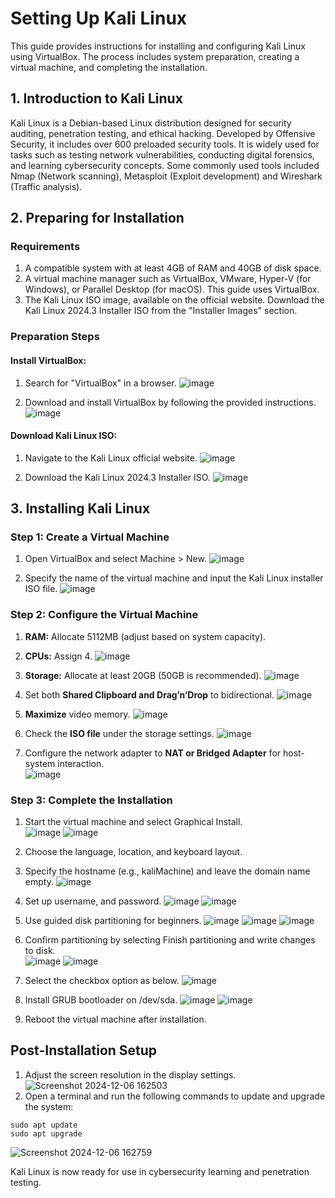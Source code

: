 # Setting Up Kali Linux
This guide provides instructions for installing and configuring Kali Linux using VirtualBox. The process includes system preparation, creating a virtual machine, and completing the installation.

## 1. Introduction to Kali Linux
Kali Linux is a Debian-based Linux distribution designed for security auditing, penetration testing, and ethical hacking. Developed by Offensive Security, it includes over 600 preloaded security tools. It is widely used for tasks such as testing network vulnerabilities, conducting digital forensics, and learning cybersecurity concepts. Some commonly used tools included Nmap (Network scanning), Metasploit (Exploit development) and Wireshark (Traffic analysis).

## 2. Preparing for Installation
### Requirements
1.	A compatible system with at least 4GB of RAM and 40GB of disk space.
2.	A virtual machine manager such as	VirtualBox, VMware, Hyper-V (for Windows), or Parallel Desktop (for macOS). This guide uses VirtualBox.
3.	The Kali Linux ISO image, available on the official website. Download the Kali Linux 2024.3 Installer ISO from the "Installer Images" section.

### Preparation Steps
#### Install VirtualBox:

1. Search for "VirtualBox" in a browser.
![image](https://github.com/user-attachments/assets/d4ca8276-fb25-4ff8-80af-8d72facf174e)


2. Download and install VirtualBox by following the provided instructions.	
![image](https://github.com/user-attachments/assets/9699a145-8cb3-4076-86b5-1dbffd23aad7)


#### Download Kali Linux ISO: 
1. Navigate to the Kali Linux official website.
![image](https://github.com/user-attachments/assets/2bab9978-a13b-4194-b36e-fe1a48e45746)

2. Download the Kali Linux 2024.3 Installer ISO.
![image](https://github.com/user-attachments/assets/57028f5b-1152-4848-9f9b-9b4384c97dd0)

## 3. Installing Kali Linux
### Step 1: Create a Virtual Machine
1. Open VirtualBox and select Machine > New.
![image](https://github.com/user-attachments/assets/f0edb50e-51bf-4b11-bc89-2a5bd135dd57)

2. Specify the name of the virtual machine and input the Kali Linux installer ISO file.
![image](https://github.com/user-attachments/assets/2810c30f-608c-4404-9f17-7a26adc40157)

### Step 2: Configure the Virtual Machine

1. **RAM:**  Allocate 5112MB (adjust based on system capacity).
2. **CPUs:**  Assign 4.
![image](https://github.com/user-attachments/assets/3469fd74-7fae-43cf-9e7b-2c7d82d9b05f)
	 
3. **Storage:** Allocate at least 20GB (50GB is recommended).
![image](https://github.com/user-attachments/assets/9189beea-1829-4efd-a766-79d37e32dde8)

4. Set both **Shared Clipboard and Drag’n’Drop** to bidirectional.
![image](https://github.com/user-attachments/assets/619624cb-8222-418a-a4b0-ca66a19a887e)

5. **Maximize** video memory.
![image](https://github.com/user-attachments/assets/a189c08b-611e-488c-9d66-b41b6a1c4217)

6. Check the **ISO file** under the storage settings.
![image](https://github.com/user-attachments/assets/af6b73de-3684-4307-910b-954af689529c)

7. Configure the network adapter to **NAT or Bridged Adapter** for host-system interaction.  
![image](https://github.com/user-attachments/assets/f69b54ea-d9e3-4e42-a99e-d046a1c17618)

### Step 3: Complete the Installation
1.	Start the virtual machine and select Graphical Install.  
![image](https://github.com/user-attachments/assets/2e951508-b04e-4ca8-8fdc-4d29c6a2a030)
![image](https://github.com/user-attachments/assets/40adfa38-93fe-4613-85f7-1c0d4f4a558a)

2. Choose the language, location, and keyboard layout.
3. Specify the hostname (e.g., kaliMachine) and leave the domain name empty.
![image](https://github.com/user-attachments/assets/dc192191-a333-4622-a043-442c83ad0311)

4. Set up username, and password.
![image](https://github.com/user-attachments/assets/15ab5e5d-d40d-4475-b020-30d0e5d993d5)
![image](https://github.com/user-attachments/assets/527d0513-cc3a-4cfc-b886-1af773c96452)


5. Use guided disk partitioning for beginners.
![image](https://github.com/user-attachments/assets/e63a6dd6-5ef3-4e4a-b687-c6810fedc1a1)
![image](https://github.com/user-attachments/assets/5d4d871e-faed-4998-a90e-88e018c03062)
![image](https://github.com/user-attachments/assets/cae2becf-7de0-419c-95c7-df1bf1bf67bf)

6. Confirm partitioning by selecting Finish partitioning and write changes to disk.  
![image](https://github.com/user-attachments/assets/9b553d03-f796-45ba-b523-b894d2a199ff)
![image](https://github.com/user-attachments/assets/00b4a607-2f55-4ef8-a749-1c387fe760ec)

7. Select the checkbox option as below.
![image](https://github.com/user-attachments/assets/5d6bc450-bff8-4feb-84fe-6676b6c094c0)

8. Install GRUB bootloader on /dev/sda.
![image](https://github.com/user-attachments/assets/184dff3b-3de6-449b-a065-ab0df78e2ae8)
![image](https://github.com/user-attachments/assets/0258e5a3-050e-4896-8cf4-6daeeb8b5ea8)

9. Reboot the virtual machine after installation.

## Post-Installation Setup
1.	Adjust the screen resolution in the display settings.
![Screenshot 2024-12-06 162503](https://github.com/user-attachments/assets/004fe410-cdea-4279-853d-b036bab5c81f)
2.	Open a terminal and run the following commands to update and upgrade the system: 

```
sudo apt update  
sudo apt upgrade
```

![Screenshot 2024-12-06 162759](https://github.com/user-attachments/assets/57da5a28-967b-447d-8d40-770f077a62b3)


Kali Linux is now ready for use in cybersecurity learning and penetration testing.

